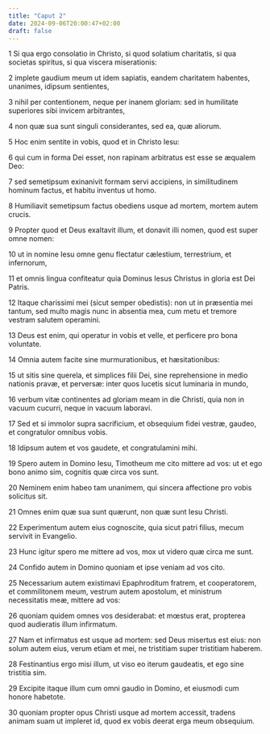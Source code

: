 ```yaml
---
title: "Caput 2"
date: 2024-09-06T20:00:47+02:00
draft: false
---
```



1 Si qua ergo consolatio in Christo, si quod solatium charitatis, si qua societas spiritus, si qua viscera miserationis:

2 implete gaudium meum ut idem sapiatis, eandem charitatem habentes, unanimes, idipsum sentientes,

3 nihil per contentionem, neque per inanem gloriam: sed in humilitate superiores sibi invicem arbitrantes,

4 non quæ sua sunt singuli considerantes, sed ea, quæ aliorum.

5 Hoc enim sentite in vobis, quod et in Christo Iesu:

6 qui cum in forma Dei esset, non rapinam arbitratus est esse se æqualem Deo:

7 sed semetipsum exinanivit formam servi accipiens, in similitudinem hominum factus, et habitu inventus ut homo.

8 Humiliavit semetipsum factus obediens usque ad mortem, mortem autem crucis.

9 Propter quod et Deus exaltavit illum, et donavit illi nomen, quod est super omne nomen:

10 ut in nomine Iesu omne genu flectatur cælestium, terrestrium, et infernorum,

11 et omnis lingua confiteatur quia Dominus Iesus Christus in gloria est Dei Patris.

12 Itaque charissimi mei (sicut semper obedistis): non ut in præsentia mei tantum, sed multo magis nunc in absentia mea, cum metu et tremore vestram salutem operamini.

13 Deus est enim, qui operatur in vobis et velle, et perficere pro bona voluntate.

14 Omnia autem facite sine murmurationibus, et hæsitationibus:

15 ut sitis sine querela, et simplices filii Dei, sine reprehensione in medio nationis pravæ, et perversæ: inter quos lucetis sicut luminaria in mundo,

16 verbum vitæ continentes ad gloriam meam in die Christi, quia non in vacuum cucurri, neque in vacuum laboravi.

17 Sed et si immolor supra sacrificium, et obsequium fidei vestræ, gaudeo, et congratulor omnibus vobis.

18 Idipsum autem et vos gaudete, et congratulamini mihi.

19 Spero autem in Domino Iesu, Timotheum me cito mittere ad vos: ut et ego bono animo sim, cognitis quæ circa vos sunt.

20 Neminem enim habeo tam unanimem, qui sincera affectione pro vobis solicitus sit.

21 Omnes enim quæ sua sunt quærunt, non quæ sunt Iesu Christi.

22 Experimentum autem eius cognoscite, quia sicut patri filius, mecum servivit in Evangelio.

23 Hunc igitur spero me mittere ad vos, mox ut videro quæ circa me sunt.

24 Confido autem in Domino quoniam et ipse veniam ad vos cito.

25 Necessarium autem existimavi Epaphroditum fratrem, et cooperatorem, et commilitonem meum, vestrum autem apostolum, et ministrum necessitatis meæ, mittere ad vos:

26 quoniam quidem omnes vos desiderabat: et mœstus erat, propterea quod audieratis illum infirmatum.

27 Nam et infirmatus est usque ad mortem: sed Deus misertus est eius: non solum autem eius, verum etiam et mei, ne tristitiam super tristitiam haberem.

28 Festinantius ergo misi illum, ut viso eo iterum gaudeatis, et ego sine tristitia sim.

29 Excipite itaque illum cum omni gaudio in Domino, et eiusmodi cum honore habetote.

30 quoniam propter opus Christi usque ad mortem accessit, tradens animam suam ut impleret id, quod ex vobis deerat erga meum obsequium.

